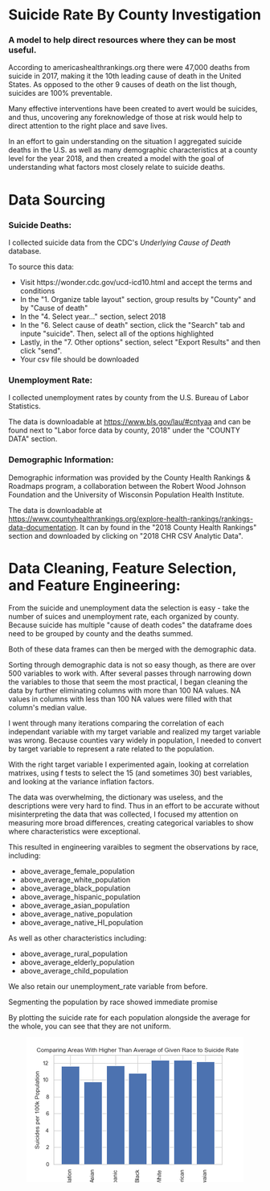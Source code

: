 # **Suicide Rate By County Investigation**

### <b>A model to help direct resources where they can be most useful.</b>

According to americashealthrankings.org there were 47,000 deaths from suicide in 2017, making it the 10th leading cause of death in the United States. As opposed to the other 9 causes of death on the list though, suicides are 100% preventable.

Many effective interventions have been created to avert would be suicides, and thus, uncovering any foreknowledge of those at risk would help to direct attention to the right place and save lives.

In an effort to gain understanding on the situation I aggregated suicide deaths in the U.S. as well as many demographic characteristics at a county level for the year 2018, and then created a model with the goal of understanding what factors most closely relate to suicide deaths.

# Data Sourcing

### <b>Suicide Deaths:</b>

I collected suicide data from the CDC's <em>Underlying Cause of Death</em> database.

To source this data:

<ul>
<li>Visit https://wonder.cdc.gov/ucd-icd10.html and accept the terms and conditions</li>
<li>In the "1. Organize table layout" section, group results by "County" and by "Cause of death"</li>
<li>In the "4. Select year..." section, select 2018</li>
<li>In the "6. Select cause of death" section, click the "Search" tab and inpute "suicide". Then, select all of the options highlighted</li>
<li>Lastly, in the "7. Other options" section, select "Export Results" and then click "send".</li>
<li>Your csv file should be downloaded</li>
</ul>

### <b>Unemployment Rate:</b>

I collected unemployment rates by county from the U.S. Bureau of Labor Statistics.

The data is downloadable at https://www.bls.gov/lau/#cntyaa and can be found next to "Labor force data by county, 2018" under the "COUNTY DATA" section.

### <b>Demographic Information:</b>

Demographic information was provided by the County Health Rankings & Roadmaps program, a collaboration between the Robert Wood Johnson Foundation and the University of Wisconsin Population Health Institute.

The data is downloadable at https://www.countyhealthrankings.org/explore-health-rankings/rankings-data-documentation. It can by found in the "2018 County Health Rankings" section and downloaded by clicking on "2018 CHR CSV Analytic Data".

# Data Cleaning, Feature Selection, and Feature Engineering:

From the suicide and unemployment data the selection is easy - take the number of suices and unemployment rate, each organized by county. Because suicide has multiple "cause of death codes" the dataframe does need to be grouped by county and the deaths summed.

Both of these data frames can then be merged with the demographic data.

Sorting through demographic data is not so easy though, as there are over 500 variables to work with. After several passes through narrowing down the variables to those that seem the most practical, I began cleaning the data by further eliminating columns with more than 100 NA values. NA values in columns with less than 100 NA values were filled with that column's median value.

I went through many iterations comparing the correlation of each independant variable with my target variable and realized my target variable was wrong. Because counties vary widely in population, I needed to convert by target variable to represent a rate related to the population.

With the right target variable I experimented again, looking at correlation matrixes, using f tests to select the 15 (and sometimes 30) best variables, and looking at the variance inflation factors.

The data was overwhelming, the dictionary was useless, and the descriptions were very hard to find. Thus in an effort to be accurate without misinterpreting the data that was collected, I focused my attention on measuring more broad differences, creating categorical variables to show where characteristics were exceptional.

This resulted in engineering varaibles to segment the observations by race, including:

<ul>
<li>above_average_female_population</li>
<li>above_average_white_population</li>
<li>above_average_black_population</li>
<li>above_average_hispanic_population</li>
<li>above_average_asian_population</li>
<li>above_average_native_population</li>
<li>above_average_native_HI_population</li>
</ul>
As well as other characteristics including:
<ul>
<li>above_average_rural_population</li>
<li>above_average_elderly_population</li>
<li>above_average_child_population</li
></ul>
We also retain our unemployment_rate variable from before.

Segmenting the population by race showed immediate promise

By plotting the suicide rate for each population alongside the average for the whole, you can see that they are not uniform.

<p align='center'>
<img src='images/suicide_rate_by_race.png'>
</p>
